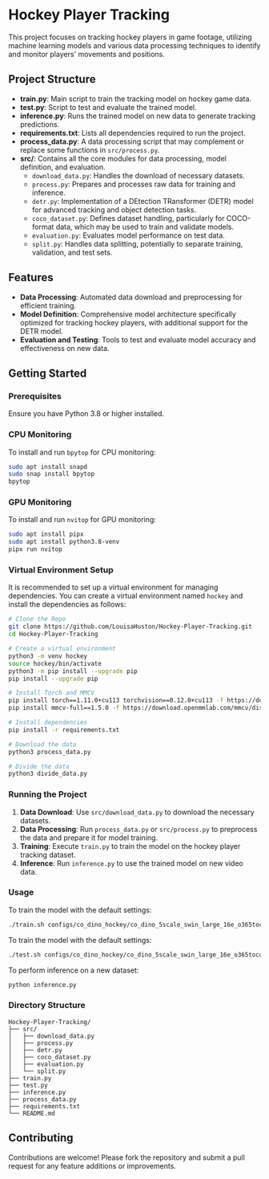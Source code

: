 
# Hockey Player Tracking

This project focuses on tracking hockey players in game footage, utilizing machine learning models and various data processing techniques to identify and monitor players' movements and positions.

## Project Structure

- **train.py**: Main script to train the tracking model on hockey game data.
- **test.py**: Script to test and evaluate the trained model.
- **inference.py**: Runs the trained model on new data to generate tracking predictions.
- **requirements.txt**: Lists all dependencies required to run the project.
- **process_data.py**: A data processing script that may complement or replace some functions in `src/process.py`.
- **src/**: Contains all the core modules for data processing, model definition, and evaluation.
  - `download_data.py`: Handles the download of necessary datasets.
  - `process.py`: Prepares and processes raw data for training and inference.
  - `detr.py`: Implementation of a DEtection TRansformer (DETR) model for advanced tracking and object detection tasks.
  - `coco_dataset.py`: Defines dataset handling, particularly for COCO-format data, which may be used to train and validate models.
  - `evaluation.py`: Evaluates model performance on test data.
  - `split.py`: Handles data splitting, potentially to separate training, validation, and test sets.

## Features

- **Data Processing**: Automated data download and preprocessing for efficient training.
- **Model Definition**: Comprehensive model architecture specifically optimized for tracking hockey players, with additional support for the DETR model.
- **Evaluation and Testing**: Tools to test and evaluate model accuracy and effectiveness on new data.

## Getting Started

### Prerequisites

Ensure you have Python 3.8 or higher installed.

### CPU Monitoring

To install and run `bpytop` for CPU monitoring:
```bash
sudo apt install snapd
sudo snap install bpytop
bpytop
```

### GPU Monitoring

To install and run `nvitop` for GPU monitoring:
```bash
sudo apt install pipx
sudo apt install python3.8-venv
pipx run nvitop
```

### Virtual Environment Setup

It is recommended to set up a virtual environment for managing dependencies. You can create a virtual environment named `hockey` and install the dependencies as follows:

```bash
# Clone the Repo
git clone https://github.com/LouisaHuston/Hockey-Player-Tracking.git
cd Hockey-Player-Tracking

# Create a virtual environment
python3 -m venv hockey
source hockey/bin/activate
python3 -m pip install --upgrade pip
pip install --upgrade pip

# Install Torch and MMCV
pip install torch==1.11.0+cu113 torchvision==0.12.0+cu113 -f https://download.pytorch.org/whl/torch_stable.html 
pip install mmcv-full==1.5.0 -f https://download.openmmlab.com/mmcv/dist/cu113/torch1.11.0/index.html

# Install dependencies
pip install -r requirements.txt

# Download the data
python3 process_data.py

# Divide the data
python3 divide_data.py

```

### Running the Project

1. **Data Download**: Use `src/download_data.py` to download the necessary datasets.
2. **Data Processing**: Run `process_data.py` or `src/process.py` to preprocess the data and prepare it for model training.
3. **Training**: Execute `train.py` to train the model on the hockey player tracking dataset.
4. **Inference**: Run `inference.py` to use the trained model on new video data.

### Usage

To train the model with the default settings:

```bash
./train.sh configs/co_dino_hockey/co_dino_5scale_swin_large_16e_o365tococo.py
```

To train the model with the default settings:

```bash
./test.sh configs/co_dino_hockey/co_dino_5scale_swin_large_16e_o365tococo.py
```

To perform inference on a new dataset:

```bash
python inference.py
```

### Directory Structure

```
Hockey-Player-Tracking/
├── src/
│   ├── download_data.py
│   ├── process.py
│   ├── detr.py
│   ├── coco_dataset.py
│   ├── evaluation.py
│   └── split.py
├── train.py
├── test.py
├── inference.py
├── process_data.py
├── requirements.txt
└── README.md
```

## Contributing

Contributions are welcome! Please fork the repository and submit a pull request for any feature additions or improvements.

